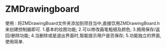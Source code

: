 # ZMDrawingboard
使用 : 将ZMDrawingBoard文件夹添加到项目当中,直接饮用ZMDrawingBoard.h来创建控制器即可.
1.基本的绘图功能;
2.可以修改画笔粗细及颜色;
3.拥用保存/返回/删除功能;
4.当删除或是退出界面时,智能提示用户是否保存;
5.功能独立的界面,使用简单.
